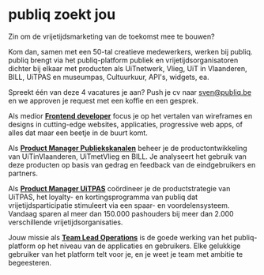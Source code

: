 # publiq zoekt jou

Zin om de vrijetijdsmarketing van de toekomst mee te bouwen?

Kom dan, samen met een 50-tal creatieve medewerkers, werken bij publiq. publiq brengt via het publiq-platform publiek en vrijetijdsorganisatoren dichter bij elkaar met producten als UiTnetwerk, Vlieg, UiT in Vlaanderen, BILL, UiTPAS en museumpas, Cultuurkuur, API's, widgets, ea.

Spreekt één van deze 4 vacatures je aan? Push je cv naar sven@publiq.be en we approven je request met een koffie en een gesprek.

Als medior [**Frontend developer**](https://www.creativeskills.be/jobs/frontend-dev/frontend-developer-cultuurnet-16-7-18.html) focus je op het vertalen van wireframes en designs in cutting-edge websites, applicaties, progressive web apps, of alles dat maar een beetje in de buurt komt. 

Als [**Product Manager Publiekskanalen**](https://www.creativeskills.be/jobs/project-management/product-manager-publiekskanalen-cultuurnet-19-7-18.html) beheer je de productontwikkeling van UiTinVlaanderen, UiTmetVlieg en BILL. Je analyseert het gebruik van deze producten op basis van gedrag en feedback van de eindgebruikers en partners. 

Als [**Product Manager UiTPAS**](https://www.creativeskills.be/jobs/project-management/product-manager-uitpas-cultuurnet-19-7-18.html) coördineer je de productstrategie van UiTPAS, het loyalty- en kortingsprogramma van publiq dat vrijetijdsparticipatie stimuleert via een spaar- en voordelensysteem. Vandaag sparen al meer dan 150.000 pashouders bij meer dan 2.000 verschillende vrijetijdsorganisaties.

Jouw missie als [**Team Lead Operations**](https://www.creativeskills.be/jobs/project-management/team-lead-operations-cultuurnet-16-7-18.html) is de goede werking van het publiq-platform op het niveau van de applicaties en gebruikers. Elke gelukkige gebruiker van het platform telt voor je, en je weet je team met ambitie te begeesteren.
